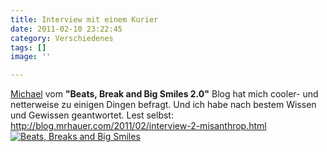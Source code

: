 ```yaml
---
title: Interview mit einem Kurier
date: 2011-02-10 23:22:45
category: Verschiedenes
tags: []
image: ''

---
```


[Michael](http://www.blogger.com/profile/11059560662037564337)  vom **"Beats, Break and Big Smiles 2.0"** Blog hat mich cooler- und netterweise zu einigen Dingen befragt. Und ich habe nach bestem Wissen und Gewissen geantwortet. Lest selbst:  
<http://blog.mrhauer.com/2011/02/interview-2-misanthrop.html>  
[![](http://3.bp.blogspot.com/_DrqESDweuTk/S5-hwbq0WkI/AAAAAAAAC9U/YFpv1KzvLYA/S1600-R/Beats+02.jpg "Beats, Breaks and Big Smiles")](http://blog.mrhauer.com/2011/02/interview-2-misanthrop.html)
